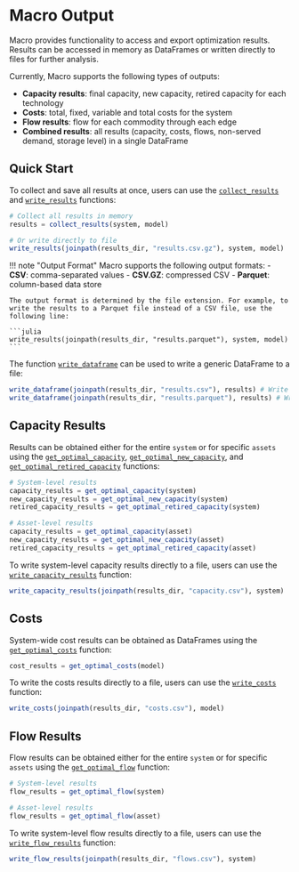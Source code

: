 # Macro Output

Macro provides functionality to access and export optimization results. Results can be accessed in memory as DataFrames or written directly to files for further analysis.

Currently, Macro supports the following types of outputs:

- **Capacity results**: final capacity, new capacity, retired capacity for each technology
- **Costs**: total, fixed, variable and total costs for the system
- **Flow results**: flow for each commodity through each edge
- **Combined results**: all results (capacity, costs, flows, non-served demand, storage level) in a single DataFrame

## Quick Start

To collect and save all results at once, users can use the [`collect_results`](@ref) and [`write_results`](@ref) functions:

```julia
# Collect all results in memory
results = collect_results(system, model)

# Or write directly to file
write_results(joinpath(results_dir, "results.csv.gz"), system, model)
```

!!! note "Output Format"
    Macro supports the following output formats:
    - **CSV**: comma-separated values
    - **CSV.GZ**: compressed CSV
    - **Parquet**: column-based data store

    The output format is determined by the file extension. For example, to write the results to a Parquet file instead of a CSV file, use the following line:

    ```julia
    write_results(joinpath(results_dir, "results.parquet"), system, model)
    ```


The function [`write_dataframe`](@ref) can be used to write a generic DataFrame to a file:

```julia
write_dataframe(joinpath(results_dir, "results.csv"), results) # Write the dataframe to a CSV file
write_dataframe(joinpath(results_dir, "results.parquet"), results) # Write the dataframe to a Parquet file
```

## Capacity Results

Results can be obtained either for the entire `system` or for specific `assets` using the [`get_optimal_capacity`](@ref), [`get_optimal_new_capacity`](@ref), and [`get_optimal_retired_capacity`](@ref) functions:

```julia
# System-level results
capacity_results = get_optimal_capacity(system)
new_capacity_results = get_optimal_new_capacity(system)
retired_capacity_results = get_optimal_retired_capacity(system)

# Asset-level results
capacity_results = get_optimal_capacity(asset)
new_capacity_results = get_optimal_new_capacity(asset)
retired_capacity_results = get_optimal_retired_capacity(asset)
```

To write system-level capacity results directly to a file, users can use the [`write_capacity_results`](@ref) function:

```julia
write_capacity_results(joinpath(results_dir, "capacity.csv"), system)
```

## Costs

System-wide cost results can be obtained as DataFrames using the [`get_optimal_costs`](@ref) function:

```julia
cost_results = get_optimal_costs(model)
```

To write the costs results directly to a file, users can use the [`write_costs`](@ref) function:

```julia
write_costs(joinpath(results_dir, "costs.csv"), model)
```

## Flow Results

Flow results can be obtained either for the entire `system` or for specific `assets` using the [`get_optimal_flow`](@ref) function:

```julia
# System-level results
flow_results = get_optimal_flow(system)

# Asset-level results
flow_results = get_optimal_flow(asset)
```

To write system-level flow results directly to a file, users can use the [`write_flow_results`](@ref) function:

```julia
write_flow_results(joinpath(results_dir, "flows.csv"), system)
```
